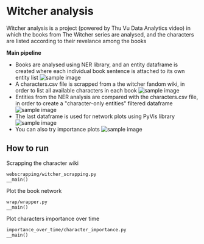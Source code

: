 # Witcher analysis
Witcher analysis is a project (powered by Thu Vu Data Analytics video) in which the books from The Witcher series are analysed, and the characters are listed according to their revelance among the books

**Main pipeline**
- Books are analysed using NER library, and an entity dataframe is created where each individual book sentence is attached to its own entity list
![sample image](https://i.imgur.com/iKg2nyM.png)
- A characters.csv file is scrapped from a the witcher fandom wiki, in order to list all available characters in each book
![sample image](https://i.imgur.com/yM99aVF.png)
- Entities from the NER analysis are compared with the characters.csv file, in order to create a "character-only entities" filtered dataframe
![sample image](https://i.imgur.com/UC3ekE0.png)
- The last dataframe is used for network plots using PyVis library
![sample image](https://i.imgur.com/d1l1ToA.png)
- You can also try importance plots
![sample image](https://i.imgur.com/XLigFm2.png)
## How to run
Scrapping the character wiki
```
webscrapping/witcher_scrapping.py
__main()
```
Plot the book network
```
wrap/wrapper.py
__main()
```
Plot characters importance over time
```
importance_over_time/character_importance.py
__main()
```